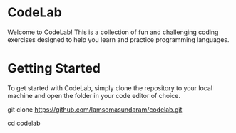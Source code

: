 # CodeLab
Welcome to CodeLab! This is a collection of fun and challenging coding exercises designed to help you learn and practice programming languages.

# Getting Started
To get started with CodeLab, simply clone the repository to your local machine and open the folder in your code editor of choice.

git clone https://github.com/Iamsomasundaram/codelab.git

cd codelab

